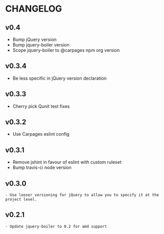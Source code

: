 # CHANGELOG

## v0.4

  - Bump jQuery version
  - Bump jquery-boiler version
  - Scope jquery-boiler to @carpages npm org version

## v0.3.4

  - Be less specific in jQuery version declaration

## v0.3.3

  - Cherry pick Qunit test fixes

## v0.3.2

  - Use Carpages eslint config

## v0.3.1

  - Remove jshint in favour of eslint with custom ruleset
  - Bump travis-ci node version

## v0.3.0

    - Use looser versioning for jQuery to allow you to specify it at the project level.

## v0.2.1

    - Update jquery-boiler to 0.2 for amd support
